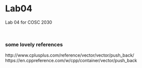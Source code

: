 # Lab04
Lab 04 for COSC 2030

<br>
<h3>some lovely references</h3>
http://www.cplusplus.com/reference/vector/vector/push_back/
<br>
https://en.cppreference.com/w/cpp/container/vector/push_back
<br>
